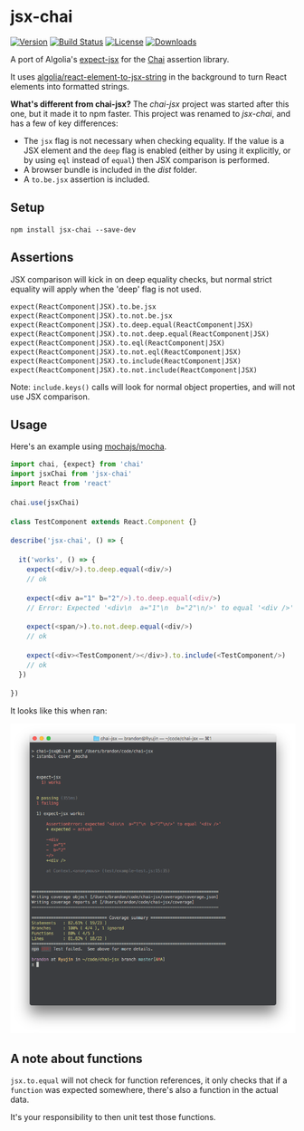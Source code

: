 # jsx-chai

[![Version][version-svg]][package-url] [![Build Status][travis-svg]][travis-url] [![License][license-image]][license-url] [![Downloads][downloads-image]][downloads-url]

A port of Algolia's [expect-jsx][expect-jsx] for the [Chai][chai] assertion
library.

It uses [algolia/react-element-to-jsx-string][react-element-to-jsx-string] in
the background to turn React elements into formatted strings.

**What's different from chai-jsx?** The *chai-jsx* project was started after
this one, but it made it to npm faster. This project was renamed to *jsx-chai*,
and has a few of key differences:

* The `jsx` flag is not necessary when checking equality. If the value is a JSX
  element and the `deep` flag is enabled (either by using it explicitly, or by
  using `eql` instead of `equal`) then JSX comparison is performed.
* A browser bundle is included in the *dist* folder.
* A `to.be.jsx` assertion is included.


## Setup

    npm install jsx-chai --save-dev

## Assertions

JSX comparison will kick in on deep equality checks, but normal strict equality
will apply when the 'deep' flag is not used.

    expect(ReactComponent|JSX).to.be.jsx
    expect(ReactComponent|JSX).to.not.be.jsx
    expect(ReactComponent|JSX).to.deep.equal(ReactComponent|JSX)
    expect(ReactComponent|JSX).to.not.deep.equal(ReactComponent|JSX)
    expect(ReactComponent|JSX).to.eql(ReactComponent|JSX)
    expect(ReactComponent|JSX).to.not.eql(ReactComponent|JSX)
    expect(ReactComponent|JSX).to.include(ReactComponent|JSX)
    expect(ReactComponent|JSX).to.not.include(ReactComponent|JSX)

Note: `include.keys()` calls will look for normal object properties, and will
not use JSX comparison.

## Usage

Here's an example using [mochajs/mocha](https://github.com/mochajs/mocha).

```js
import chai, {expect} from 'chai'
import jsxChai from 'jsx-chai'
import React from 'react'

chai.use(jsxChai)

class TestComponent extends React.Component {}

describe('jsx-chai', () => {

  it('works', () => {
    expect(<div/>).to.deep.equal(<div/>)
    // ok

    expect(<div a="1" b="2"/>).to.deep.equal(<div/>)
    // Error: Expected '<div\n  a="1"\n  b="2"\n/>' to equal '<div />'

    expect(<span/>).to.not.deep.equal(<div/>)
    // ok

    expect(<div><TestComponent/></div>).to.include(<TestComponent/>)
    // ok
  })

})
```

It looks like this when ran:

![Screenshot when using mocha][screenshot]

## A note about functions

`jsx.to.equal` will not check for function references, it only checks that if a
`function` was expected somewhere, there's also a function in the actual data.

It's your responsibility to then unit test those functions.

[travis-svg]: https://img.shields.io/travis/bkonkle/jsx-chai/master.svg?style=flat-square
[travis-url]: https://travis-ci.org/bkonkle/jsx-chai
[license-image]: http://img.shields.io/badge/license-MIT-green.svg?style=flat-square
[license-url]: LICENSE
[downloads-image]: https://img.shields.io/npm/dm/jsx-chai.svg?style=flat-square
[downloads-url]: http://npm-stat.com/charts.html?package=jsx-chai
[version-svg]: https://img.shields.io/npm/v/jsx-chai.svg?style=flat-square
[package-url]: https://npmjs.org/package/jsx-chai
[screenshot]: ./screenshot.png
[expect-jsx]: https://github.com/algolia/expect-js
[chai]: http://chaijs.com
[react-element-to-jsx-string]: https://github.com/algolia/react-element-to-jsx-string
